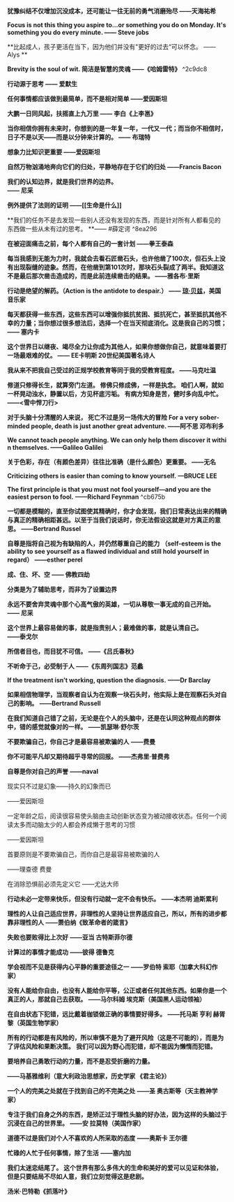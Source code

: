 **犹豫纠结不仅增加沉没成本，还可能让一往无前的勇气消磨殆尽 
——天海祐希**

**Focus is not this thing you aspire to…or something you do on Monday. It's something you do every minute.
—— Steve jobs**

**比起成人，孩子更活在当下，因为他们并没有"更好的过去“可以怀念。
—— Alys **

**Brevity is the soul of wit. 简洁是智慧的灵魂
——《哈姆雷特》** ^2c9dc8

**行动源于思考
—— 爱默生**

**任何事情都应该做到最简单，而不是相对简单
——爱因斯坦**

**大鹏一日同风起，扶摇直上九万里
—— 李白《上李邕》**


**当你相信你拥有未来时，你想到的是一年复一年，一代又一代；而当你不相信时，日子不是以天——而是以分钟来计算的。
—— 布瑞特**

**想象力比知识更重要
——爱因斯坦**


**自然万物汹涌地奔向它们的归处，平静地存在于它们的归处
——Francis Bacon**

**我们的认知边界，就是我们世界的边界。  
—— 尼采** ​

**例外提供了法则的证明
——[[生命是什么]]**


**我们的任务不是去发现一些别人还没有发现的东西，而是针对所有人都看见的东西做一些从未有过的思考。
**—— #薛定谔 ^8ea296


**在被迎面痛击之前，每个人都有自己的一套计划
——拳王泰森**


**每当我感到无能为力时，我就会去看石匠凿石头，也许他凿了100次，但石头上没有出现裂缝的迹象。然而，在他凿到第101次时，那块石头裂成了两半。我知道这不是最后那次凿击造成的，而是此前连续凿击的结果。
——雅各布·里斯**

**行动是绝望的解药。（Action is the antidote to despair.）
—— [琼·贝兹](https://www.brainyquote.com/quotes/joan_baez_132657)，美国音乐家**


**每天都获得一些东西，这些东西可以增强你抵抗贫困、抵抗死亡，甚至抵抗其他不幸的力量；当你想过很多想法后，选择一个在当天彻底消化。这是我自己的习惯；
—— 塞内卡**



**这个世界日以继夜、竭尽全力让你成为其他人，如果你想做你自己，就意味着要打一场最艰难的仗。
—— EE卡明斯 20世纪美国著名诗人**



**我从来不把我自己受过的正规学校教育等同于我的受教育程度。
——马克吐温**


**修道只修得长生，就算旁门左道。
修佛只修成佛，一样是执念。
咱们人啊，就如一杯晃动浊水，静置以后，方见杯底污垢。
有病方知身是苦，健时多向乱中忙。
——<雪中悍刀行>**



**对于头脑十分清醒的人来说， 死亡不过是另一场伟大的冒险
For a very sober-minded people, death is just another great adventure.
——阿不思 邓布利多**


**We cannot teach people anything. We can only help them discover it within themselves.
——Galileo Galilei**



**关于色彩，存在（有颜色差异）往往比准确（是什么颜色）更重要。
——无名**

**Criticizing others is easier than coming to know yourself.**
**—BRUCE LEE**


**The first principle is that you must not fool yourself—and you are the easiest person to fool.**
**——Richard Feynman** ^cb675b


**一切都是模糊的，直至你试图使其精确时，你才会发现，我们日常表达出来的精确与真正的精确相距甚远。以至于当我们说话时，你无法假设这就是对方真正的意思。**
**——Bertrand Russel**


**自尊是指将自己视为有缺陷的人，并仍然尊重自己的能力**
**（self-esteem is the ability to see yourself as a flawed individual and still hold yourself in regard）** 
**——esther perel**


**成、住、坏、空** 
**—— 佛教四劫**


**分类是为了辅助思考，而非为了设置边界** 


**永远不要舍弃灵魂中那个心高气傲的英雄，一切从尊敬一事无成的自己开始。**  
**—— 尼采 ​**


**这个世界上最容易做的事，就是指责别人；最难做的事，就是认清自己。**  
**——泰戈尔 ​**



**所信者目也，而目犹不可信。**
**——《吕氏春秋》**


**不听命于己，必受制于人**
**——《东周列国志》范蠡**

**If the treatment isn’t working, question the diagnosis.**
**——Dr Barclay**


**如果相信物理学，当观察者自认为在观察一块石头时，他实际上是在观察石头对自己的影响。**
**——Bertrand Russell**


**在我们知道自己错了之前，无论是在个人的头脑中，还是在认同这种观点的群体中，错的感觉就像对的一样。**
**——凯瑟琳·舒尔茨**

**不要欺骗自己，你自己才是最容易被欺骗的人**
**——费曼**


**你不可能平凡却又期待超乎寻常的回报。**
**——杰弗里·普费弗**


**自尊是你对自己的声誉**
**——naval**

现实只不过是幻象——持久的幻象而已

——爱因斯坦



一定年龄之后，阅读很容易使头脑由主动创新状态变为被动接收状态。任何一个阅读太多而动脑太少的人都会养成懒于思考的习惯

——爱因斯坦



首要原则是不要欺骗自己，而你自己是最容易被欺骗的人

——理查德 费曼



在消除恐惧前必须先定义它
——尤达大师



**行动未必一定带来快乐，但没有行动就一定不会有快乐。** 
**——本杰明 迪斯累利**



**理性的人让自己适应世界，非理性的人坚持让世界适应自己，所以，所有的进步都靠非理性的人**
**——萧伯纳《致革命者的箴言》**



**失败也要败得比上次好**
**——亚当 古特斯菲尔德**



**计算过的事情才能成功**
**——彼得 德鲁克**



**学会视而不见是获得内心平静的重要途径之一**
**——罗伯特 索耶（加拿大科幻作家）**



**没有人能给你自由，也没有人能给你平等，公正或者任何其他东西。如果你是一个真正的人，那就自己去获取。**
**——马尔科姆 埃克斯（美国黑人运动领袖）**



**在自由状态下犯错，远比戴着枷锁做正确的事情要好得多。**
**——托马斯 亨利 赫胥黎（英国生物学家）**



**所有的行动都是有风险的，所以审慎不是为了避开风险（这是不可能的），而是为了评估风险和果断决策。**
**我们可以因为野心而犯错，却不能因为懒惰而犯错。**

**要培养自己勇敢行动的力量，而不是忍受折磨的力量。**

**——马基雅维利（意大利政治思想家，历史学家 《君主论》）**



**一个人的完美之处就在于找到自己的不完美之处**
**——圣 奥古斯等（天主教神学家）**



**专注于我们自身之外的东西，是矫正过于理性头脑的好办法，因为这样的头脑过于沉浸在自己的世界里。**
**——安 拉莫特（美国作家）**



**道德不过是我们对个人不喜欢的人所采取的态度**
**——奥斯卡 王尔德**



**忙碌的人忙于任何事情，除了生活**
**——塞内加**



**我们太迷恋结尾了。
这个世界有那么多伟大的生命和美好的爱可以见证和体验，但是只要结局不尽如人意，我们立刻觉得这是悲剧。**  
  
**汤米·巴特勒《抓落叶》** ​​​


